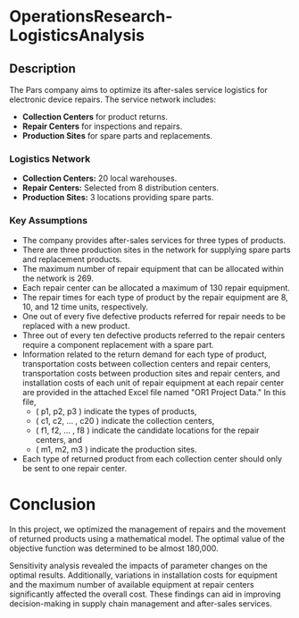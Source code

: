 # OperationsResearch-LogisticsAnalysis

## Description

The Pars company aims to optimize its after-sales service logistics for electronic device repairs. The service network includes:

- **Collection Centers** for product returns.
- **Repair Centers** for inspections and repairs.
- **Production Sites** for spare parts and replacements.

### Logistics Network

- **Collection Centers:** 20 local warehouses.
- **Repair Centers:** Selected from 8 distribution centers.
- **Production Sites:** 3 locations providing spare parts.

### Key Assumptions

- The company provides after-sales services for three types of products.
- There are three production sites in the network for supplying spare parts and replacement products.
- The maximum number of repair equipment that can be allocated within the network is 269.
- Each repair center can be allocated a maximum of 130 repair equipment.
- The repair times for each type of product by the repair equipment are 8, 10, and 12 time units, respectively.
- One out of every five defective products referred for repair needs to be replaced with a new product.
- Three out of every ten defective products referred to the repair centers require a component replacement with a spare part.
- Information related to the return demand for each type of product, transportation costs between collection centers and repair centers, transportation costs between production sites and repair centers, and installation costs of each unit of repair equipment at each repair center are provided in the attached Excel file named "OR1 Project Data." In this file, 
  - \( p1, p2, p3 \) indicate the types of products,
  - \( c1, c2, ... , c20 \) indicate the collection centers,
  - \( f1, f2, ... , f8 \) indicate the candidate locations for the repair centers, and 
  - \( m1, m2, m3 \) indicate the production sites.
- Each type of returned product from each collection center should only be sent to one repair center.

# Conclusion
In this project, we optimized the management of repairs and the movement of returned products using a mathematical model. The optimal value of the objective function was determined to be almost 180,000.

Sensitivity analysis revealed the impacts of parameter changes on the optimal results. Additionally, variations in installation costs for equipment and the maximum number of available equipment at repair centers significantly affected the overall cost. These findings can aid in improving decision-making in supply chain management and after-sales services.

